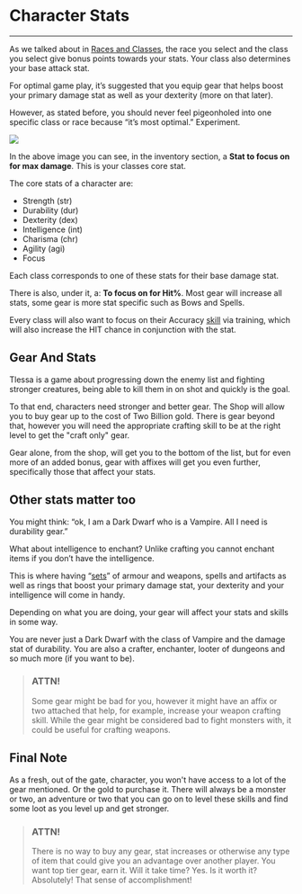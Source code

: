 # Character Stats

-----------------

As we talked about in [Races and Classes](/information/races-and-classes), the race you select and the class you select give bonus points towards your stats. Your class also determines your base attack stat. 

For optimal game play, it’s suggested that you equip gear that helps boost your primary damage stat as well as your dexterity (more on that later).

However, as stated before, you should never feel pigeonholed into one specific class or race because “it’s most optimal.” Experiment.

<div class="gallery mb-4">
    <a href="/storage/info/character-stats/images/character-sheet.png">
        <img src="/storage/info/character-stats/images/character-sheet.png"/>
    </a>
</div>

In the above image you can see, in the inventory section, a **Stat to focus on for max damage**. This is your classes core stat.

The core stats of a character are:

- Strength (str)
- Durability (dur)
- Dexterity (dex)
- Intelligence (int)
- Charisma (chr)
- Agility (agi)
- Focus

Each class corresponds to one of these stats for their base damage stat.

There is also, under it, a: **To focus on for Hit%**. Most gear will increase all stats, some gear is more stat specific such as Bows and Spells.

Every class will also want to focus on their Accuracy [skill](/information/skill-information) via training, which will also increase the HIT chance
in conjunction with the stat.

## Gear And Stats

Tlessa is a game about progressing down the enemy list and fighting stronger creatures, being able to kill them in on shot and quickly is the goal.

To that end, characters need stronger and better gear. The Shop will allow you to buy gear up to the cost of Two Billion gold. There is gear beyond that, however
you will need the appropriate crafting skill to be at the right level to get the "craft only" gear.

Gear alone, from the shop, will get you to the bottom of the list, but for even more of an added bonus, gear with affixes will get you even further, 
specifically those that affect your stats.

## Other stats matter too

You might think: “ok, I am a Dark Dwarf who is a Vampire. All I need is durability gear.”

What about intelligence to enchant? Unlike crafting you cannot enchant items if you don’t have the intelligence.

This is where having “[sets](/information/equipment-sets)” of armour and weapons, spells and artifacts as well as rings 
that boost your primary damage stat, your dexterity and your intelligence will come in handy.

Depending on what you are doing, your gear will affect your stats and skills in some way. 

You are never just a Dark Dwarf with the class of Vampire and the damage stat of durability. You are also a crafter, enchanter, 
looter of dungeons and so much more (if you want to be).

> ### ATTN!
> 
> Some gear might be bad for you, however it might have an affix or two attached that help, for example, increase your weapon crafting skill.
> While the gear might be considered bad to fight monsters with, it could be useful for crafting weapons.

## Final Note

As a fresh, out of the gate, character, you won't have access to a lot of the gear mentioned. 
Or the gold to purchase it. There will always be a monster or two, an adventure or two that you can go on to level these 
skills and find some loot as you level up and get stronger.

> ### ATTN!
>
> There is no way to buy any gear, stat increases or otherwise any type of item that could give you an advantage over another player. 
> You want top tier gear, earn it. Will it take time? Yes. Is it worth it? Absolutely! That sense of accomplishment!
